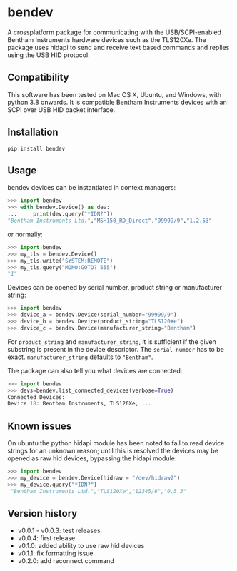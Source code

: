 bendev
======

A crossplatform package for communicating with the USB/SCPI-enabled Bentham Instruments hardware devices such as the TLS120Xe. The package uses hidapi to send and receive text based commands and replies using the USB HID protocol. 

Compatibility
-------------

This software has been tested on Mac OS X, Ubuntu, and Windows, with python 3.8 onwards. It is compatible Bentham Instruments devices with an SCPI over USB HID packet interface.

Installation
------------

`pip install bendev`

Usage
-----

bendev devices can be instantiated in context managers:

``` python
>>> import bendev
>>> with bendev.Device() as dev:
...     print(dev.query("*IDN?"))
"Bentham Instruments Ltd.","MSH150_RD_Direct","99999/9","1.2.53"
```

or normally:

``` python
>>> import bendev
>>> my_tls = bendev.Device()
>>> my_tls.write("SYSTEM:REMOTE")
>>> my_tls.query("MONO:GOTO? 555")
"1"
```

Devices can be opened by serial number, product string or manufacturer string:

``` python
>>> import bendev
>>> device_a = bendev.Device(serial_number="99999/9")
>>> device_b = bendev.Device(product_string="TLS120Xe")
>>> device_c = bendev.Device(manufacturer_string="Bentham")
```

For `product_string` and `manufacturer_string`, it is sufficient if the given substring is present in the device descriptor. The `serial_number` has to be exact. `manufacturer_string` defaults to `"Bentham"`.

The package can also tell you what devices are connected:

``` python
>>> import bendev
>>> devs=bendev.list_connected_devices(verbose=True)
Connected Devices:
Device 18: Bentham Instruments, TLS120Xe, ...
```

Known issues
------------

On ubuntu the python hidapi module has been noted to fail to read device strings for an unknown reason; until this is resolved the devices may be opened as raw hid devices, bypassing the hidapi module:

``` python
>>> import bendev
>>> my_device = bendev.Device(hidraw = "/dev/hidraw2")
>>> my_device.query("*IDN?")
'"Bentham Instruments Ltd.","TLS120Xe","12345/6","0.5.3"'
```


Version history
---------------

- v0.0.1 - v0.0.3: test releases
- v0.0.4: first release
- v0.1.0: added ability to use raw hid devices
- v0.1.1: fix formatting issue
- v0.2.0: add reconnect command
